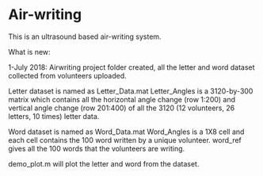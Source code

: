 # Air-writing
This is an ultrasound based air-writing system.

What is new:

1-July 2018: Airwriting project folder created, all the letter and word dataset collected from volunteers uploaded.

Letter dataset is named as Letter_Data.mat
Letter_Angles is a 3120-by-300 matrix which contains all the horizontal angle change (row 1:200) and vertical angle change (row 201:400) of all the 3120 (12 volunteers, 26 letters, 10 times) letter data.

Word dataset is named as Word_Data.mat
Word_Angles is a 1X8 cell and each cell contains the 100 word written by a unique volunteer.
word_ref gives all the 100 words that the volunteers are writing. 

demo_plot.m will plot the letter and word from the dataset.

